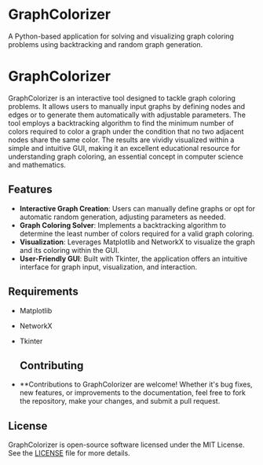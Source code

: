 # GraphColorizer
A Python-based application for solving and visualizing graph coloring problems using backtracking and random graph generation.

# GraphColorizer

GraphColorizer is an interactive tool designed to tackle graph coloring problems. It allows users to manually input graphs by defining nodes and edges or to generate them automatically with adjustable parameters. The tool employs a backtracking algorithm to find the minimum number of colors required to color a graph under the condition that no two adjacent nodes share the same color. The results are vividly visualized within a simple and intuitive GUI, making it an excellent educational resource for understanding graph coloring, an essential concept in computer science and mathematics.

## Features

- **Interactive Graph Creation**: Users can manually define graphs or opt for automatic random generation, adjusting parameters as needed.
- **Graph Coloring Solver**: Implements a backtracking algorithm to determine the least number of colors required for a valid graph coloring.
- **Visualization**: Leverages Matplotlib and NetworkX to visualize the graph and its coloring within the GUI.
- **User-Friendly GUI**: Built with Tkinter, the application offers an intuitive interface for graph input, visualization, and interaction.

## Requirements
- Matplotlib
- NetworkX
- Tkinter

  ## Contributing
- **Contributions to GraphColorizer are welcome! Whether it's bug fixes, new features, or improvements to the documentation, feel free to fork the repository, make your changes, and submit a pull request.

## License

GraphColorizer is open-source software licensed under the MIT License. See the [LICENSE](LICENSE) file for more details.

